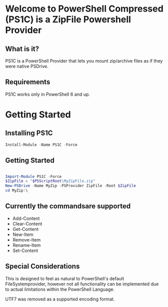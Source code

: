 # Welcome to PowerShell Compressed (PS1C) is a ZipFile Powershell Provider

## What is it?
PS1C is a PowerShell Provider that lets you mount zip/archive files as if they were native PSDrive.

## Requirements
PS1C works only in PowerShell 6 and up.

# Getting Started

## Installing PS1C
``` ps1
Install-Module -Name PS1C -Force
```

## Getting Started
``` ps1

Import-Module PS1C -Force
$ZipFile = "$PSScriptRoot\MyZipFile.zip"
New-PSDrive -Name MyZip -PSProvider ZipFile -Root $ZipFile
cd MyZip:\
```

## Currently the commandsare supported

* Add-Content
* Clear-Content
* Get-Content
* New-Item
* Remove-Item
* Rename-Item
* Set-Content

## Special Considerations
This is designed to feel as natural to PowerShell's default FileSystemprovider, however not all functionality can be implemented due to actual limitations within the PowerShell Language.

UTF7 was removed as a supported encoding format.
